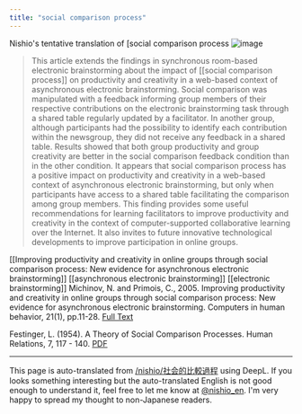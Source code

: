 ```yaml
---
title: "social comparison process"
---
```


Nishio's tentative translation of [social comparison process
![image](https://gyazo.com/de03231ee26afc285f1750a4af14343f/thumb/1000)

> This article extends the findings in synchronous room-based electronic brainstorming about the impact of [[social comparison process]] on productivity and creativity in a web-based context of asynchronous electronic brainstorming. Social comparison was manipulated with a feedback informing group members of their respective contributions on the electronic brainstorming task through a shared table regularly updated by a facilitator. In another group, although participants had the possibility to identify each contribution within the newsgroup, they did not receive any feedback in a shared table. Results showed that both group productivity and group creativity are better in the social comparison feedback condition than in the other condition. It appears that social comparison process has a positive impact on productivity and creativity in a web-based context of asynchronous electronic brainstorming, but only when participants have access to a shared table facilitating the comparison among group members. This finding provides some useful recommendations for learning facilitators to improve productivity and creativity in the context of computer-supported collaborative learning over the Internet. It also invites to future innovative technological developments to improve participation in online groups.

[[Improving productivity and creativity in online groups through social comparison process: New evidence for asynchronous electronic brainstorming]]
[[asynchronous electronic brainstorming]]
[[electronic brainstorming]]
Michinov, N. and Primois, C., 2005. Improving productivity and creativity in online groups through social comparison process: New evidence for asynchronous electronic brainstorming. Computers in human behavior, 21(1), pp.11-28.
[Full Text](https://www.researchgate.net/publication/222417377_Improving_productivity_and_creativity_in_online_groups_through_social_comparison_process_New_evidence_for_asynchronous_electronic_brainstorming)

Festinger, L. (1954). A Theory of Social Comparison Processes. Human Relations, 7, 117 - 140.
[PDF](https://www.semanticscholar.org/paper/A-Theory-of-Social-Comparison-Processes-Festinger/7f8baa24bdbefb0c5b1a0a98a52fa34defad8258)

---
This page is auto-translated from [/nishio/社会的比較過程](https://scrapbox.io/nishio/社会的比較過程) using DeepL. If you looks something interesting but the auto-translated English is not good enough to understand it, feel free to let me know at [@nishio_en](https://twitter.com/nishio_en). I'm very happy to spread my thought to non-Japanese readers.